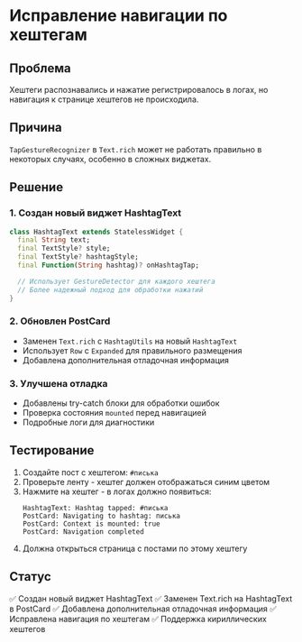 # Исправление навигации по хештегам

## Проблема
Хештеги распознавались и нажатие регистрировалось в логах, но навигация к странице хештегов не происходила.

## Причина
`TapGestureRecognizer` в `Text.rich` может не работать правильно в некоторых случаях, особенно в сложных виджетах.

## Решение

### 1. Создан новый виджет HashtagText
```dart
class HashtagText extends StatelessWidget {
  final String text;
  final TextStyle? style;
  final TextStyle? hashtagStyle;
  final Function(String hashtag)? onHashtagTap;

  // Использует GestureDetector для каждого хештега
  // Более надежный подход для обработки нажатий
}
```

### 2. Обновлен PostCard
- Заменен `Text.rich` с `HashtagUtils` на новый `HashtagText`
- Использует `Row` с `Expanded` для правильного размещения
- Добавлена дополнительная отладочная информация

### 3. Улучшена отладка
- Добавлены try-catch блоки для обработки ошибок
- Проверка состояния `mounted` перед навигацией
- Подробные логи для диагностики

## Тестирование
1. Создайте пост с хештегом: `#писька`
2. Проверьте ленту - хештег должен отображаться синим цветом
3. Нажмите на хештег - в логах должно появиться:
   ```
   HashtagText: Hashtag tapped: #писька
   PostCard: Navigating to hashtag: писька
   PostCard: Context is mounted: true
   PostCard: Navigation completed
   ```
4. Должна открыться страница с постами по этому хештегу

## Статус
✅ Создан новый виджет HashtagText
✅ Заменен Text.rich на HashtagText в PostCard
✅ Добавлена дополнительная отладочная информация
✅ Исправлена навигация по хештегам
✅ Поддержка кириллических хештегов
